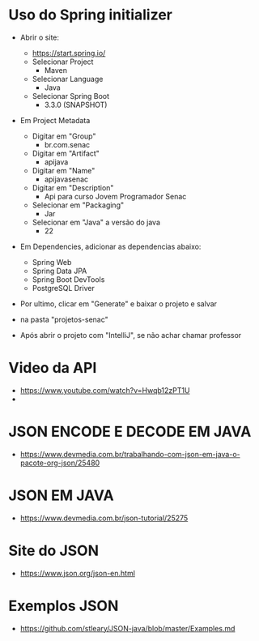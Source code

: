 # Uso do Spring initializer
* Abrir o site:
    * https://start.spring.io/
    * Selecionar Project
        * Maven
    * Selecionar Language
        * Java
    * Selecionar Spring Boot
        * 3.3.0 (SNAPSHOT)
* Em Project Metadata
    * Digitar em "Group"
      * br.com.senac
   * Digitar em "Artifact"
      * apijava
   * Digitar em "Name"
      * apijavasenac
   * Digitar em "Description"
     * Api para curso Jovem Programador Senac 
   * Selecionar em "Packaging"
     * Jar
   * Selecionar em "Java" a versão do java 
     * 22
* Em Dependencies, adicionar as dependencias abaixo:
   * Spring Web
   * Spring Data JPA
   * Spring Boot DevTools
   * PostgreSQL Driver
    
* Por ultimo, clicar em "Generate" e baixar o projeto e salvar 
* na pasta "projetos-senac"

* Após abrir o projeto com "IntelliJ", se não achar chamar professor

# Video da API
* https://www.youtube.com/watch?v=Hwqb12zPT1U
* 
# JSON ENCODE E DECODE EM JAVA
* https://www.devmedia.com.br/trabalhando-com-json-em-java-o-pacote-org-json/25480

# JSON EM JAVA
* https://www.devmedia.com.br/json-tutorial/25275

# Site do JSON 
* https://www.json.org/json-en.html

# Exemplos JSON 
* https://github.com/stleary/JSON-java/blob/master/Examples.md

